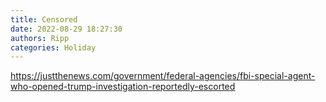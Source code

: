 ```yaml
---
title: Censored
date: 2022-08-29 18:27:30
authors: Ripp
categories: Holiday
---
```


 https://justthenews.com/government/federal-agencies/fbi-special-agent-who-opened-trump-investigation-reportedly-escorted